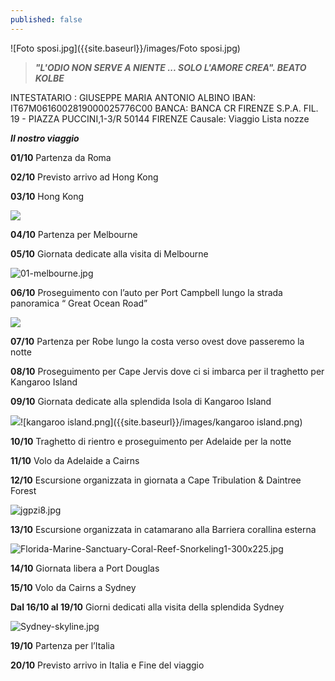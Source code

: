 ```yaml
---
published: false
---
```


![Foto sposi.jpg]({{site.baseurl}}/images/Foto sposi.jpg)

> **_"L'ODIO NON SERVE A NIENTE ... SOLO L'AMORE CREA". BEATO KOLBE_**

INTESTATARIO : GIUSEPPE MARIA ANTONIO ALBINO
IBAN: IT67M0616002819000025776C00
BANCA: BANCA CR FIRENZE S.P.A.
FIL. 19 - PIAZZA PUCCINI,1-3/R 50144 FIRENZE
Causale: Viaggio Lista nozze

_**Il nostro viaggio**_

**01/10**		Partenza da Roma

**02/10**	    Previsto arrivo ad Hong Kong

**03/10**		Hong Kong

![]({{site.baseurl}}/images/hong-kong%20bg%20image_2.jpg)

**04/10** 	 	Partenza per  Melbourne

**05/10**		Giornata dedicate alla visita di Melbourne

![01-melbourne.jpg]({{site.baseurl}}/images/01-melbourne.jpg)

**06/10**		Proseguimento con l’auto  per Port Campbell lungo la strada panoramica “ Great Ocean Road”

![]({{site.baseurl}}/images/great%20ocean%20road.jpg)

**07/10**		Partenza per Robe lungo la costa verso ovest dove passeremo la notte

**08/10**		Proseguimento per Cape Jervis dove ci si imbarca per il traghetto per Kangaroo Island

**09/10**		Giornata dedicate alla splendida Isola di Kangaroo Island

![]({{site.baseurl}}/images/kangaroo%20island.png)![kangaroo island.png]({{site.baseurl}}/images/kangaroo island.png)

**10/10**		Traghetto di rientro e proseguimento per Adelaide per la notte

**11/10**		Volo da Adelaide a Cairns

**12/10**		Escursione organizzata in giornata a Cape Tribulation & Daintree Forest

![jgpzi8.jpg]({{site.baseurl}}/images/jgpzi8.jpg)

**13/10**		Escursione organizzata in catamarano alla  Barriera corallina esterna

![Florida-Marine-Sanctuary-Coral-Reef-Snorkeling1-300x225.jpg]({{site.baseurl}}/images/Florida-Marine-Sanctuary-Coral-Reef-Snorkeling1-300x225.jpg)

**14/10**		Giornata libera a Port Douglas

**15/10**		Volo da Cairns a Sydney

**Dal 16/10 
al 19/10**      Giorni dedicati alla visita della splendida Sydney

![Sydney-skyline.jpg]({{site.baseurl}}/images/Sydney-skyline.jpg)

**19/10**		Partenza per l’Italia

**20/10**		Previsto arrivo in Italia e Fine del viaggio
